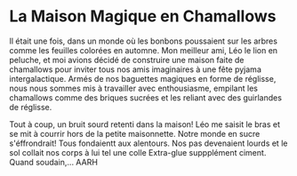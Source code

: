 # La Maison Magique en Chamallows

Il était une fois, dans un monde où les bonbons poussaient sur les arbres comme les feuilles colorées en automne. Mon meilleur ami, Léo le lion en peluche, et moi avions décidé de construire une maison faite de chamallows pour inviter tous nos amis imaginaires à une fête pyjama intergalactique. Armés de nos baguettes magiques en forme de réglisse, nous nous sommes mis à travailler avec enthousiasme, empilant les chamallows comme des briques sucrées et les reliant avec des guirlandes de réglisse. 

Tout à coup, un bruit sourd retenti dans la maison! Léo me saisit le bras et se mit à courrir hors de la petite maisonnette. Notre monde en sucre s'éffrondrait! Tous fondaientt aux alentours. Nos pas devenaient lourds et le sol collait nos corps à lui tel une colle Extra-glue suppplément ciment. Quand soudain,... AARH
